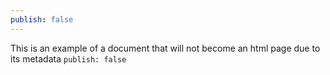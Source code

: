 ```yaml
---
publish: false
---
```

This is an example of a document that will not become an html page due to its metadata `publish: false`